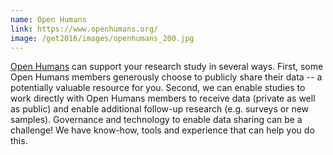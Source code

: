 ```yaml
---
name: Open Humans
link: https://www.openhumans.org/
image: /get2016/images/openhumans_200.jpg
---
```


[Open Humans](https://www.openhumans.org/) can support your research study in several ways. First, some Open Humans members generously choose to publicly share their data -- a potentially valuable resource for you. Second, we can enable studies to work directly with Open Humans members to receive data (private as well as public) and enable additional follow-up research (e.g. surveys or new samples). Governance and technology to enable data sharing can be a challenge! We have know-how, tools and experience that can help you do this.
